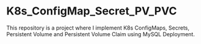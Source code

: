 # K8s_ConfigMap_Secret_PV_PVC
This repository is a project where I implement K8s ConfigMaps, Secrets, Persistent Volume and Persistent Volume Claim using MySQL Deployment.
